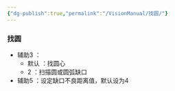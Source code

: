 ```yaml
---
{"dg-publish":true,"permalink":"/VisionManual/找圆/"}
---
```


### 找圆

+ 辅助3 ：
	+ 默认 ：找圆心
	+ 2 ：扫描圆或圆弧缺口
+  辅助5 ：设定缺口不良距离值，默认设为4